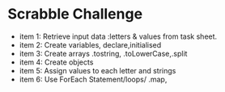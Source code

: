 # Scrabble Challenge

- item 1: Retrieve input data :letters & values from task sheet.
- item 2: Create variables, declare,initialised
- item 3: Create arrays .tostring, .toLowerCase,.split
- item 4: Create objects
- item 5: Assign values to each letter and strings
- item 6: Use ForEach Statement/loops/ .map,
